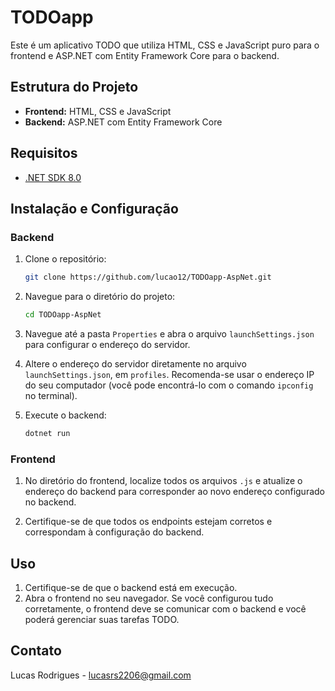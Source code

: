 # TODOapp

Este é um aplicativo TODO que utiliza HTML, CSS e JavaScript puro para o frontend e ASP.NET com Entity Framework Core para o backend.

## Estrutura do Projeto

- **Frontend:** HTML, CSS e JavaScript
- **Backend:** ASP.NET com Entity Framework Core

## Requisitos

- [.NET SDK 8.0](https://dotnet.microsoft.com/download/dotnet/8.0)

## Instalação e Configuração

### Backend

1. Clone o repositório:
    ```bash
    git clone https://github.com/lucao12/TODOapp-AspNet.git
    ```

2. Navegue para o diretório do projeto:
    ```bash
    cd TODOapp-AspNet
    ```

3. Navegue até a pasta `Properties` e abra o arquivo `launchSettings.json` para configurar o endereço do servidor.

4. Altere o endereço do servidor diretamente no arquivo `launchSettings.json`, em `profiles`. Recomenda-se usar o endereço IP do seu computador (você pode encontrá-lo com o comando `ipconfig` no terminal).

5. Execute o backend:
    ```bash
    dotnet run
    ```

### Frontend

1. No diretório do frontend, localize todos os arquivos `.js` e atualize o endereço do backend para corresponder ao novo endereço configurado no backend.

2. Certifique-se de que todos os endpoints estejam corretos e correspondam à configuração do backend.

## Uso

1. Certifique-se de que o backend está em execução.
2. Abra o frontend no seu navegador. Se você configurou tudo corretamente, o frontend deve se comunicar com o backend e você poderá gerenciar suas tarefas TODO.

## Contato

Lucas Rodrigues - lucasrs2206@gmail.com
